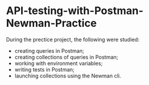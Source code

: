 # API-testing-with-Postman-Newman-Practice
During the prectice project, the following were studied:
- creating queries in Postman;
- creating collections of queries in Postman;
- working with environment variables;
- writing tests in Postman;
- launching collections using the Newman cli.
